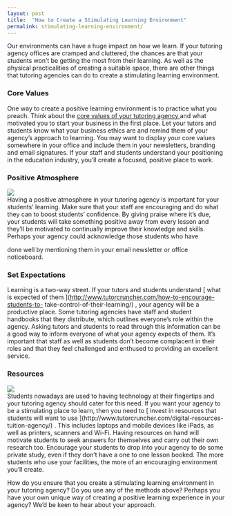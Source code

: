 ```yaml
---
layout: post
title:  "How to Create a Stimulating Learning Environment"
permalink: stimulating-learning-environment/
---
```

Our environments can have a huge impact on how we learn. If your tutoring
agency offices are cramped and cluttered, the chances are that your students
won’t be getting the most from their learning. As well as the physical
practicalities of creating a suitable space, there are other things that
tutoring agencies can do to create a stimulating learning environment.

### Core Values

One way to create a positive learning environment is to practice what you
preach. Think about the [ core values of your tutoring agency
](http://www.tutorcruncher.com/tuition-agency-ethics/) and what motivated you
to start your business in the first place. Let your tutors and students know
what your business ethics are and remind them of your agency’s approach to
learning. You may want to display your core values somewhere in your office
and include them in your newsletters, branding and email signatures. If your
staff and students understand your positioning in the education industry,
you’ll create a focused, positive place to work.

### Positive Atmosphere

<div class="img-holder full-width">
   <img src="{{ site.static}}/img/blogs/1280px-A_smile_a_day_keeps_the_pain_and_the_doctor_away-300x194.jpg" alt-text="Smile"/>
</div> Having a
positive atmosphere in your tutoring agency is important for your students’
learning. Make sure that your staff are encouraging and do what they can to
boost students’ confidence. By giving praise where it’s due, your students
will take something positive away from every lesson and they’ll be motivated
to continually improve their knowledge and skills. Perhaps your agency could
acknowledge those students who have

done well by mentioning them in your email newsletter or office noticeboard.

### Set Expectations

Learning is a two-way street. If your tutors and students understand [ what is
expected of them ](http://www.tutorcruncher.com/how-to-encourage-students-to-
take-control-of-their-learning/) , your agency will be a productive place.
Some tutoring agencies have staff and student handbooks that they distribute,
which outlines everyone’s role within the agency. Asking tutors and students
to read through this information can be a good way to inform everyone of what
your agency expects of them. It’s important that staff as well as students
don’t become complacent in their roles and that they feel challenged and
enthused to providing an excellent service.

### Resources

<div class="img-holder full-width">
   <img src="{{ site.static}}/img/blogs/BCDS_Laptop-300x200.jpg" alt-text="Beaver Country Day School - Viewbook"/>
</div> Students nowadays are used to
having technology at their fingertips and your tutoring agency should cater
for this need. If you want your agency to be a stimulating place to learn,
then you need to [ invest in resources that students will want to use
](http://www.tutorcruncher.com/digital-resources-tuition-agency/) . This
includes laptops and mobile devices like iPads, as well as printers, scanners
and Wi-Fi. Having resources on hand will motivate students to seek answers for
themselves and carry out their own research too. Encourage your students to
drop into your agency to do some private study, even if they don’t have a one
to one lesson booked. The more students who use your facilities, the more of
an encouraging environment you’ll create.

How do you ensure that you create a stimulating learning environment in your
tutoring agency? Do you use any of the methods above? Perhaps you have your
own unique way of creating a positive learning experience in your agency? We’d
be keen to hear about your approach.
